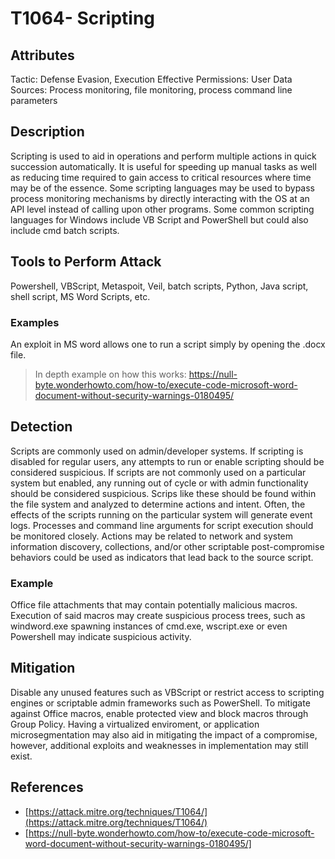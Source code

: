 # T1064- Scripting

## Attributes
Tactic: Defense Evasion, Execution
Effective Permissions: User
Data Sources: Process monitoring, file monitoring, process command line parameters

## Description

Scripting is used to aid in operations and perform multiple actions in quick succession automatically. It is useful for speeding up manual tasks as well as reducing time required to gain access to critical resources where time may be of the essence. Some scripting languages may be used to bypass process monitoring mechanisms by directly interacting with the OS at an API level instead of calling upon other programs. Some common scripting languages for Windows include VB Script and PowerShell but could also include cmd batch scripts.

## Tools to Perform Attack

Powershell, VBScript, Metaspoit, Veil, batch scripts, Python, Java script, shell script, MS Word Scripts, etc.

### Examples
An exploit in MS word allows one to run a script simply by opening the .docx file.
>In depth example on how this works:
https://null-byte.wonderhowto.com/how-to/execute-code-microsoft-word-document-without-security-warnings-0180495/

## Detection
Scripts are commonly used on admin/developer systems. If scripting is disabled for regular users, any attempts to run or enable scripting should be considered suspicious. If scripts are not commonly used on a particular system but enabled, any running out of cycle or with admin functionality should be considered suspicious. Scrips like these should be found within the file system and analyzed to determine actions and intent. 
Often, the effects of the scripts running on the particular system will generate event logs. Processes and command line arguments for script execution should be monitored closely. Actions may be related to network and system information discovery, collections, and/or other scriptable post-compromise behaviors could be used as indicators that lead back to the source script.
### Example
Office file attachments that may contain potentially malicious macros. Execution of said macros may create suspicious process trees, such as windword.exe spawning instances of cmd.exe, wscript.exe or even Powershell may indicate suspicious activity.

## Mitigation
Disable any unused features such as VBScript or restrict access to scripting engines or scriptable admin frameworks such as PowerShell.
To mitigate against Office macros, enable protected view and block macros through Group Policy. Having a virtualized enviroment, or application microsegmentation may also aid in mitigating the impact of a compromise, however, additional exploits and weaknesses in implementation may still exist.

## References

  - [https://attack.mitre.org/techniques/T1064/](https://attack.mitre.org/techniques/T1064/)
  - [https://null-byte.wonderhowto.com/how-to/execute-code-microsoft-word-document-without-security-warnings-0180495/]
